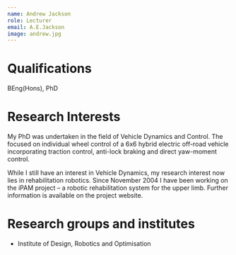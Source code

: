 ```yaml
---
name: Andrew Jackson
role: Lecturer
email: A.E.Jackson
image: andrew.jpg
---
```


# Qualifications
BEng(Hons), PhD

# Research Interests
My PhD was undertaken in the field of Vehicle Dynamics and Control. The focused on individual wheel control of a 6x6 hybrid electric off-road vehicle incorporating traction control, anti-lock braking and direct yaw-moment control.

While I still have an interest in Vehicle Dynamics, my research interest now lies in rehabilitation robotics. Since November 2004 I have been working on the iPAM project – a robotic rehabilitation system for the upper limb. Further information is available on the project website.

# Research groups and institutes
* Institute of Design, Robotics and Optimisation